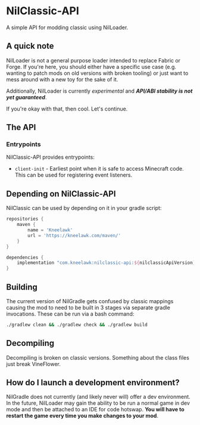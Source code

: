 # NilClassic-API

A simple API for modding classic using NilLoader.

## A quick note

NilLoader is not a general purpose loader intended to replace Fabric or Forge.
If you're here, you should either have a specific use case (e.g. wanting to
patch mods on old versions with broken tooling) or just want to mess around with
a new toy for the sake of it.

Additionally, NilLoader is currently *experimental* and ***API/ABI stability is
not yet guaranteed***.

If you're okay with that, then cool. Let's continue.

## The API

### Entrypoints

NilClassic-API provides entrypoints:

* `client-init` - Earliest point when it is safe to access Minecraft code. This can be used for registering event
  listeners.

## Depending on NilClassic-API

NilClassic can be used by depending on it in your gradle script:
```groovy
repositories {
    maven {
        name = 'Kneelawk'
        url = 'https://kneelawk.com/maven/'
    }
}

dependencies {
    implementation "com.kneelawk:nilclassic-api:${nilclassicApiVersion}"
}
```

## Building

The current version of NilGradle gets confused by classic mappings causing the mod to need to be built in 3 stages via
separate gradle invocations. These can be run via a bash command:

```bash
./gradlew clean && ./gradlew check && ./gradlew build
```

## Decompiling

Decompiling is broken on classic versions. Something about the class files just break VineFlower.

## How do I launch a development environment?

NilGradle does not currently (and likely never will) offer a dev environment. In
the future, NilLoader may gain the ability to be run a normal game in dev mode
and then be attached to an IDE for code hotswap. **You will have to restart the
game every time you make changes to your mod**.
